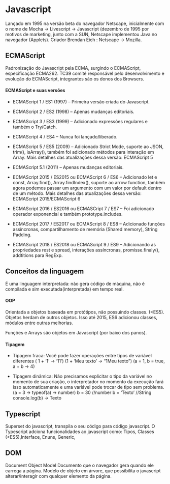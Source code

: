 Javascript
============

Lançado em 1995 na versão beta do navegador Netscape, inicialmente com o nome de  Mocha → Livescript → Javascript (dezembro de 1995 por motivos de marketing, junto com a SUN, Netscape implementou Java no navegador (Applets).
Criador Brendan Eich : Netscape → Mozilla.

ECMAScript 
-----------
Padronização do Javascript pela ECMA, surgindo o ECMAScript, especificação ECMA262. TC39 comitê responsável pelo desenvolvimento e evolução do ECMAScript, integrantes são os donos dos Browsers.

#### ECMAScript e suas versões
- ECMAScript 1 / ES1 (1997) – Primeira versão criada do Javascript.

- ECMAScript 2 / ES2 (1998) – Apenas mudanças editoriais.

- ECMAScript 3 / ES3 (1999) – Adicionado expressões regulares e também o Try/Catch.

- ECMAScript 4 / ES4 – Nunca foi lançado/liberado.

- ECMAScript 5 / ES5 (2009) – Adicionado Strict Mode, suporte ao JSON, trim(), isArray(), também foi adicionado métodos para interação em Array. Mais detalhes das atualizações dessa versão: ECMAScript 5

- ECMAScript 5.1 (2011) – Apenas mudanças editoriais.

- ECMAScript 2015 / ES2015 ou ECMAScript 6 / ES6 –  Adicionado let e const, Array.find(), Array.findIndex(), suporte ao arrow function, também agora podemos passar um argumento com um valor por default dentro de um método. Mais detalhes das atualizações dessa versão: ECMAScript 2015/ECMAScript 6

- ECMAScript 2016 / ES2016 ou ECMASCript 7 / ES7 – Foi adicionado operador exponencial e também prototype.includes.

- ECMAScript 2017 / ES2017 ou ECMAScript 8 / ES8 – Adicionado funções assíncronas, compartilhamento de memória (Shared memory), String Padding.

- ECMAScript 2018 / ES2018 ou ECMAScript 9 / ES9 – Adicionando as propriedades rest e spread, interações assíncronas, promisse.finaly(), addtitions para RegExp.

Conceitos da linguagem
---------------------

É uma linguagem interpretada: não gera código de máquina, não é compilada e sim executada(interpretada) em tempo real. 

#### OOP
Orientada a objetos baseada em protótipos, não possuindo classes. (<ES5). Objetos herdam de outros objetos. Isso até 2015, ES6 adicionou classes, módulos entre outras melhorias.

Funções e Arrays são objetos em Javascript (por baixo dos panos).

#### Tipagem
- Tipagem fraca: Você pode fazer operações entre tipos de variável diferentes
( 1 + ‘1’ → ‘11’)   (1 + ‘Meu texto’ → “1Meu texto”)
(a = 1, b = true, a + b → 4) 

- Tipagem dinâmica: Não precisamos explicitar o tipo da variável no momento de sua criação, o interpretador no momento da execução fará isso automaticamente e uma variável pode trocar de tipo sem problema.
(a = 3 → typeof(a) → number) 
b = 30 //number
b = ‘Texto’ //String
console.log(b) → Texto


Typescript
----------
Superset do javascript, transpila o seu código para código javascript. O Typescript adciona funcionalidades ao javascript como:
Tipos, Classes (<ES5),Interface, Enuns, Generic, 


DOM
----
Document Object Model
Documento que o navegador gera quando ele carrega a página. Modelo de objeto em árvore, que possibilita o javascript alterar/interagir com qualquer elemento <tag-elemeto> da página. 
